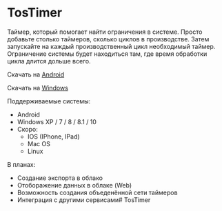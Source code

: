 # TosTimer

Таймер, который помогает найти ограничения в системе. Просто добавьте столько таймеров, сколько циклов в производстве. Затем запускайте на каждый производственный цикл необходимый таймер. Ограничение системы будет находиться там, где время обработки цикла длится дольше всего. 

Скачать на <a href="#">Android</a>

Скачать на <a href="#">Windows</a>

Поддерживаемые системы:
* Android
* Windows XP / 7 / 8 / 8.1 / 10
* Скоро:
	* IOS (IPhone, IPad)
	* Mac OS
	* Linux


В планах:
* Создание экспорта в облако
* Отоборажение данных в облаке (Web)
* Возможность создания объеденённой сети таймеров
* Интеграция с другими сервисами# TosTimer

